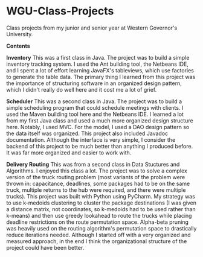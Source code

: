 # WGU-Class-Projects
Class projects from my junior and senior year at Western Governor's University.

**Contents**

**Inventory**
This was a first class in Java. The project was to build a simple inventory tracking system. I used the Ant building tool, the Netbeans IDE, and I spent a lot of effort learning JavaFX's tableviews, which use factories to generate the table data. The primary thing I learned from this project was the importance of structuring software in an organized design pattern, which I didn't really do well here and it cost me a lot of grief.

**Scheduler**
This was a second class in Java. The project was to build a simple scheduling program that could schedule meetings with clients. I used the Maven building tool here and the Netbeans IDE. I learned a lot from my first Java class and used a much more organized design structure here. Notably, I used MVC. For the model, I used a DAO design pattern so the data itself was organized. This project also included Javadoc documentation. Although the interface is very simple, I consider the backend of this project to be much better than anything I produced before. It was far more organized and easier to work with.

**Delivery Routing**
This was from a second class in Data Stuctures and Algorithms. I enjoyed this class a lot. The project was to solve a complex version of the truck routing problem (most variants of the problem were thrown in: capacitance, deadlines, some packages had to be on the same truck, multiple returns to the hub were required, and there were multiple trucks). This project was built with Python using PyCharm. My strategy was to use k-medoids clustering to cluster the package destinations (I was given a distance matrix, not coordinates, so k-medoids had to be used rather than k-means) and then use greedy lookahead to route the trucks while placing deadline restrictions on the route permutation space. Alpha-beta pruning was heavily used on the routing algorithm's permutation space to drastically reduce iterations needed. Although I started off with a very organized and measured approach, in the end I think the organizational structure of the project could have been better.
